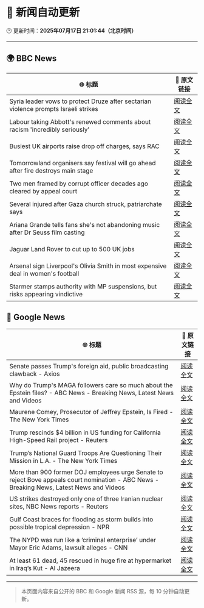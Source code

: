 # 🧠 新闻自动更新

🕒 更新时间：**2025年07月17日 21:01:44（北京时间）**

---

## 🌍 BBC News

| 🌐 标题 | 🔗 原文链接 |
|--------|-------------|
| Syria leader vows to protect Druze after sectarian violence prompts Israeli strikes | [阅读全文](https://www.bbc.com/news/articles/cg5z3jqe673o) |
| Labour taking Abbott's renewed comments about racism 'incredibly seriously' | [阅读全文](https://www.bbc.com/news/articles/cwye24vjnn8o) |
| Busiest UK airports raise drop off charges, says RAC | [阅读全文](https://www.bbc.com/news/articles/cwyg0ly2ld8o) |
| Tomorrowland organisers say festival will go ahead after fire destroys main stage | [阅读全文](https://www.bbc.com/news/articles/cpwqewyrw57o) |
| Two men framed by corrupt officer decades ago cleared by appeal court | [阅读全文](https://www.bbc.com/news/articles/c5ylzyr8gpko) |
| Several injured after Gaza church struck, patriarchate says | [阅读全文](https://www.bbc.com/news/articles/c8xvnlpx2dxo) |
| Ariana Grande tells fans she's not abandoning music after Dr Seuss film casting | [阅读全文](https://www.bbc.com/news/articles/cg7547gn3x5o) |
| Jaguar Land Rover to cut up to 500 UK jobs | [阅读全文](https://www.bbc.com/news/articles/c86g2d7e4pwo) |
| Arsenal sign Liverpool's Olivia Smith in most expensive deal in women's football | [阅读全文](https://www.bbc.com/sport/football/articles/c3r9yz5x3w5o) |
| Starmer stamps authority with MP suspensions, but risks appearing vindictive | [阅读全文](https://www.bbc.com/news/articles/cedg44wj47go) |

## 📰 Google News

| 🌐 标题 | 🔗 原文链接 |
|--------|-------------|
| Senate passes Trump's foreign aid, public broadcasting clawback - Axios | [阅读全文](https://news.google.com/rss/articles/CBMif0FVX3lxTE4tUkx6UjJBbUtySEZPQU5kQ2xrZGYyX2hJQnhublFGN2hvdXRtREs2VWcwWVMxTXN3MnBHQzFKTDN2cnAzcFFVN18tZGJkUWN2ZFh2RWo2Vy1zMHVKZkN1X1BGOGFaZnB1azRBNTF2Ni1mZk5BT3JfU3RKQnpoMFU?oc=5) |
| Why do Trump's MAGA followers care so much about the Epstein files? - ABC News - Breaking News, Latest News and Videos | [阅读全文](https://news.google.com/rss/articles/CBMilgFBVV95cUxOelByS1k0Z2pBaEpueDUwNFpCbXJ5VUpEcndFNkRMZEtyVWdlMFJTX0stTDZrTnpTNndEb2ZJN2lSZUpHbDZPWi0zNUhfdDUtTXFFNnpYSDllUGFXSXJiLTBlaGZ0ZEZkWGppUEVXUHhXVlE5OUE3aV9vRzNWeFBEX2JGNFZEN0x5OEdwR3o0ZG8yN1h5aVHSAZsBQVVfeXFMUEhGQkhVbWxieFFJbUxUcWhyS1k5MWpzbW1zaXBXcjFQQVBOOEtBaTZqNndiVXBybUhka1RSTEZtUURNWm92aDJiWUpSemNCYmVJUWt1ZlNrdkl0SDFKV3FMdnZpZUx6QUpqM09YbjBIaFUtVWZrODF0N3VWVTFHTE9vTlY1b2Y4LXZySVp5emIxY0Vac0dGUU45M1E?oc=5) |
| Maurene Comey, Prosecutor of Jeffrey Epstein, Is Fired - The New York Times | [阅读全文](https://news.google.com/rss/articles/CBMimwFBVV95cUxNR29JNjlORlpQc1FMQ1pHZGh5WExJazVFd0VhRTRaOUt2aXBnYUVGa1dlVmRLOXlOUnZSZ3pSQk5VYTdqbHh4VE40ajVNUy1HNURkRXpRcWZJRF8wWnlueWppSHpwZ1EzZjFiZ1JxLTZ4ZFZXb1dYUUhHcTA2Z3JzeW9kZWFyT1dOWXJfQ2VqTnFuTVNJOVlLeTZtOA?oc=5) |
| Trump rescinds $4 billion in US funding for California High-Speed Rail project - Reuters | [阅读全文](https://news.google.com/rss/articles/CBMiwAFBVV95cUxPaWxoYU1zdUdXcXMwUDNXT0N0VXBKcVV2Zkp3UjRMcTdVdV9sSzFhY01FaE1DNlBNdE91VUZnTk1jM2IyT0Z0MUxqVWpYMFJmWG5NdjliS3JQQlM4Rmp2bTFJV3lTS1pBeXRkMVBYWEN0dlBlZ2VvNGVqdHlCeGZvLUF3ZVAwNm11ckRyZk1YcGdMblJCeW5ZSnFncUtfUGJRMDVFeUlQSl8xcXk1Wmp0NUhya0t5NVJreG5ocjZrX3Q?oc=5) |
| Trump’s National Guard Troops Are Questioning Their Mission in L.A. - The New York Times | [阅读全文](https://news.google.com/rss/articles/CBMif0FVX3lxTE9fMVYxVHItOVNVckJubmZjckJiNWtHem15TWtTcXBuUU9Sak96VkVBRWMtRjdxcHdLQ0NOanVaY3prT2twbzRCVXA0MkpXUjNIU1FLZkR5M0c4MjBQTmxmdFpGeXlpQUJET3hkMTZtV1J0UHE4ajZIVnVkX2xuSnc?oc=5) |
| More than 900 former DOJ employees urge Senate to reject Bove appeals court nomination - ABC News - Breaking News, Latest News and Videos | [阅读全文](https://news.google.com/rss/articles/CBMioAFBVV95cUxPeVFueldILUUtU0R6QVhzVXdPMlJCTnJhdzZkelQzaUE0SllqMnFxTkFHbFhGSGJUQndkN3FENFVpempOWThJVE9NTm9GODhackRySF82d2xMdkRObjRZQkNkVFRzTUhUSGg3QzU2cXM0NEpiNFpvNDVhY212WFFLNVdZU0JaYTItUTZVNGxqWEN6ZENmWEFzcGFLQzg0eEZk0gGmAUFVX3lxTE9WUW1BbDJJYmk1S2ZMenpoLTdiYUk3czFhRWswYzR6R3E3ZW9pUHY2aExHdjFXMGNrbWg3N3Qzd2tOYW9Ua2RISWpkUjd3WWFjRTktSG1PbjF4WkZPd19SdkR2MFdGTWNwellDOUtzTTM5WlFrbEMwNXVZcEgzSkJKV01La3BYQS1pbXlNQzg3WjYtQW9oNUVGQl9QajVXbTVzVXNKZlE?oc=5) |
| US strikes destroyed only one of three Iranian nuclear sites, NBC News reports - Reuters | [阅读全文](https://news.google.com/rss/articles/CBMixwFBVV95cUxQUE9RYkNmUml1ZTdoMDkxa1dIbGI2M0lCSnMtN2FsR0NYaHMyZ3BVVG1IdmNGNXdnY2tvemNmU0FSS1FNT2p0Vm95Y2JoX2d4NVlXRlpsZnVVVUg2bml2RkFhU2FnR3BhYnhIRFBINW1RNWNHNWxkUHFkTkJhSkwtU29DdnUtdV8tNU5Bajk3cURxeS1zYmVWbVVabEktcUJpdno4ZTNhUjVqTG5OdWhUTllJY3lpN0J3ODg4N0QtX3NZMDdZM0Nz?oc=5) |
| Gulf Coast braces for flooding as storm builds into possible tropical depression - NPR | [阅读全文](https://news.google.com/rss/articles/CBMihAFBVV95cUxNZUFYNjhrSUVxTllxdXZQQ1VXamNsbWV2X1dmanFPSG9zTURkdTF0cm5RcUpROWlZR053Slg4R2FCSDIwanlKeDZqOGpseFA0UndFS2s2eUN0eW1ZLTNUQXlOei00eXAxSzZMZHFDUGhsTFM3U0k4TjN0bzJmc1c1cG1QdEY?oc=5) |
| The NYPD was run like a ‘criminal enterprise’ under Mayor Eric Adams, lawsuit alleges - CNN | [阅读全文](https://news.google.com/rss/articles/CBMid0FVX3lxTE80Umd3QV9DVTlGSElwemMzdnpobjdBdkstVGZhczdmX0cyN09JVGJEVnRRcmNHbEVEZm8zSnZhOE0xY2V5bXhiVmw1QTgzcVBzdWJxM1BnbVc3dUZDTm1wVTV4ZWFSX0NZQ2FsZG8tMDRWeE0zTVRz0gF8QVVfeXFMTS1uMEFvVGpfQlRqZy0tNHBUcmlEaGlvT2JfQmZ0Zlk2bnJkT0pJUFNVdmQ0YlMzOXRDOWVqMFpvVjJUdnFPVTBxb3BJOTF1TEZpUk1DNnQybFFaNmFCSmplYXFUUGl2bFBIZVFZcDlNRWZteHZENGdJbXFhOQ?oc=5) |
| At least 61 dead, 45 rescued in huge fire at hypermarket in Iraq’s Kut - Al Jazeera | [阅读全文](https://news.google.com/rss/articles/CBMiowFBVV95cUxOOG04bEhhRzFwaEpDLWVXa2JESjdHN2JnVUUtMDU5MlFUUFhIazE0SkFtT2FuZlNhUW04TTBuRTB0Mm1jdnhBZTRQQ3cwTEhuOF9iU3oxUTdhU2pESXl1QU5mZUozMExxbW5LZmNrWWc4ZkkzdmxtbUZQc1kxSGVkUUszRGFCUXJKcWdDb2dHeF9EelBIMVVKcHpMaWdpWm0tejlz0gGoAUFVX3lxTE9KTjBQYlNGdkhFNzRleWxHME5tNkhFcmV1emx2bGlwelVQNHdfcUVvSS04MW02dzNzQ3hvQ1dwR2JqQTNjQTJISWVBbVpDcy1IRTJJaksxa20taW44bmFGZjRYM2ZOVTYwVlN1QllTVUNqNjlLRm5HS0hPQ3ZKOG53ekpWMlRVbU9na0JlRnRkSTV3eWZHUDB6RjNNQWdkWUk0N05LdVdhSQ?oc=5) |

---
> 本页面内容来自公开的 BBC 和 Google 新闻 RSS 源，每 10 分钟自动更新。